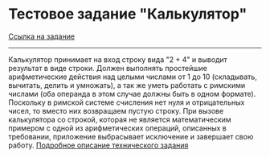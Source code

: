 # Тестовое задание "Калькулятор"

[Ссылка на задание](https://replit.com/@JavaMentor/RomanCalculator%23README.md#README.md)

---

Калькулятор принимает на вход строку вида "2 + 4" и выводит результат в виде строки. Должен выполнять простейшие арифметические действия над целыми числами от 1 до 10 (складывать, вычитать, делить и умножать), а так же уметь работать с римскими числами (оба операнда в этом случае должны быть в одном формате). Поскольку в римской системе счисления нет нуля и отрицательных чисел, то вместо них возвращаем пустую строку. При вызове калькулятора со строкой, которая не является математическим примером с одной из арифметических операций, описанных в требовании, приложение выбрасывает исключение и завершает свою работу.
[Подробное описание технического задания](https://testovoe.kata.academy/frontend/step4)